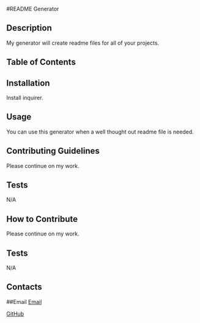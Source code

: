 
#README Generator

## Description
My generator will create readme files for all of your projects.

## Table of Contents

## Installation
Install inquirer.

## Usage
You can use this generator when a well thought out readme file is needed.

## Contributing Guidelines
Please continue on my work.

## Tests
N/A

## How to Contribute
Please continue on my work.

## Tests
N/A

## Contacts
##Email
[Email](mailto:avamariescz@gmail.com)

[GitHub](https://github.com/sczygelski)

